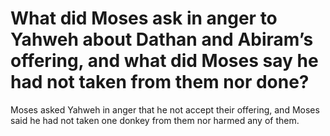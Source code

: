 # What did Moses ask in anger to Yahweh about Dathan and Abiram’s offering, and what did Moses say he had not taken from them nor done?

Moses asked Yahweh in anger that he not accept their offering, and Moses said he had not taken one donkey from them nor harmed any of them.
